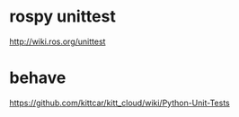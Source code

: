 # rospy unittest
http://wiki.ros.org/unittest

# behave
https://github.com/kittcar/kitt_cloud/wiki/Python-Unit-Tests
